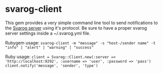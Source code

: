 svarog-client
=============

This gem provides a very simple command line tool to send notifications to the [Svarog server](https://github.com/vlewin/svarog) using it's protocol.
Be sure to have a proper svarog server settings inside a ~/.svarog.yml file.

Rubygem usage:
`svarog-client -m "message" -s "host-/sender name" -t "info" | "alert" | "warning" | "success"`

Ruby usage:
`client = Svarog::Client.new(:server => 'http://localhost:9292', :username => 'user', :password => 'pass')`
`client.notify('message', 'sender', 'type')`
